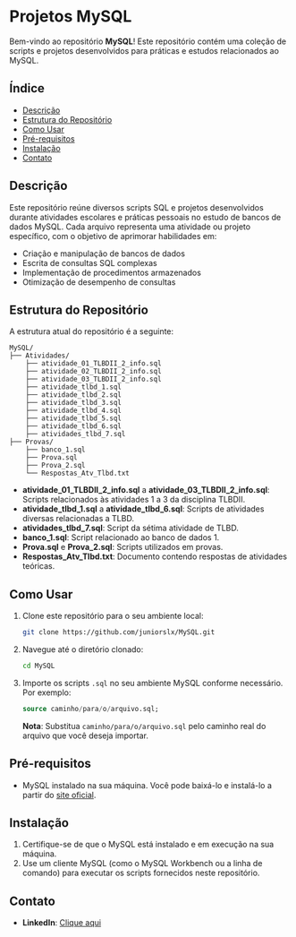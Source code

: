 # Projetos MySQL

Bem-vindo ao repositório **MySQL**! Este repositório contém uma coleção de scripts e projetos desenvolvidos para práticas e estudos relacionados ao MySQL.

## Índice

- [Descrição](#descrição)
- [Estrutura do Repositório](#estrutura-do-repositório)
- [Como Usar](#como-usar)
- [Pré-requisitos](#pré-requisitos)
- [Instalação](#instalação)
- [Contato](#contato)

## Descrição

Este repositório reúne diversos scripts SQL e projetos desenvolvidos durante atividades escolares e práticas pessoais no estudo de bancos de dados MySQL. Cada arquivo representa uma atividade ou projeto específico, com o objetivo de aprimorar habilidades em:

- Criação e manipulação de bancos de dados
- Escrita de consultas SQL complexas
- Implementação de procedimentos armazenados
- Otimização de desempenho de consultas

## Estrutura do Repositório

A estrutura atual do repositório é a seguinte:

```
MySQL/
├── Atividades/
    ├── atividade_01_TLBDII_2_info.sql
    ├── atividade_02_TLBDII_2_info.sql
    ├── atividade_03_TLBDII_2_info.sql
    ├── atividade_tlbd_1.sql
    ├── atividade_tlbd_2.sql
    ├── atividade_tlbd_3.sql
    ├── atividade_tlbd_4.sql
    ├── atividade_tlbd_5.sql
    ├── atividade_tlbd_6.sql
    ├── atividades_tlbd_7.sql
├── Provas/
    ├── banco_1.sql
    ├── Prova.sql
    ├── Prova_2.sql
    └── Respostas_Atv_Tlbd.txt
```

- **atividade_01_TLBDII_2_info.sql** a **atividade_03_TLBDII_2_info.sql**: Scripts relacionados às atividades 1 a 3 da disciplina TLBDII.
- **atividade_tlbd_1.sql** a **atividade_tlbd_6.sql**: Scripts de atividades diversas relacionadas a TLBD.
- **atividades_tlbd_7.sql**: Script da sétima atividade de TLBD.
- **banco_1.sql**: Script relacionado ao banco de dados 1.
- **Prova.sql** e **Prova_2.sql**: Scripts utilizados em provas.
- **Respostas_Atv_Tlbd.txt**: Documento contendo respostas de atividades teóricas.

## Como Usar

1. Clone este repositório para o seu ambiente local:

   ```bash
   git clone https://github.com/juniorslx/MySQL.git
   ```

2. Navegue até o diretório clonado:

   ```bash
   cd MySQL
   ```

3. Importe os scripts `.sql` no seu ambiente MySQL conforme necessário. Por exemplo:

   ```sql
   source caminho/para/o/arquivo.sql;
   ```

   **Nota**: Substitua `caminho/para/o/arquivo.sql` pelo caminho real do arquivo que você deseja importar.

## Pré-requisitos

- MySQL instalado na sua máquina. Você pode baixá-lo e instalá-lo a partir do [site oficial](https://dev.mysql.com/downloads/).

## Instalação

1. Certifique-se de que o MySQL está instalado e em execução na sua máquina.
2. Use um cliente MySQL (como o MySQL Workbench ou a linha de comando) para executar os scripts fornecidos neste repositório.

## Contato

- **LinkedIn**: [Clique aqui](https://www.linkedin.com/in/wjuniorslx/) 
